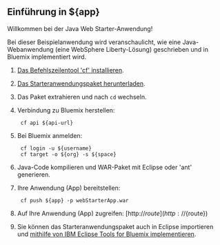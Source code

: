 Einführung in ${app}
-----------------------------------
Willkommen bei der Java Web Starter-Anwendung!

Bei dieser Beispielanwendung wird veranschaulicht, wie eine Java-Webanwendung (eine WebSphere Liberty-Lösung) geschrieben und in Bluemix implementiert wird.

1. [Das Befehlszeilentool 'cf' installieren](${doc-url}/#starters/BuildingWeb.html#install_cf).
2. [Das Starteranwendungspaket herunterladen](${ace-url}/rest/apps/${app-guid}/starter-download).
3. Das Paket extrahieren und nach `cd` wechseln.
4. Verbindung zu Bluemix herstellen:

		cf api ${api-url}

5. Bei Bluemix anmelden:

		cf login -u ${username}
		cf target -o ${org} -s ${space}
				
6. Java-Code kompilieren und WAR-Paket mit Eclipse oder 'ant' generieren.
7. Ihre Anwendung (App) bereitstellen:

		cf push ${app} -p webStarterApp.war

8. Auf Ihre Anwendung (App) zugreifen: [http://${route}](http://${route})
9. Sie können das Starteranwendungspaket auch in Eclipse importieren und [mithilfe von IBM Eclipse Tools for Bluemix implementieren](${doc-url}/#manageapps/eclipsetools.html#eclipsetools).
